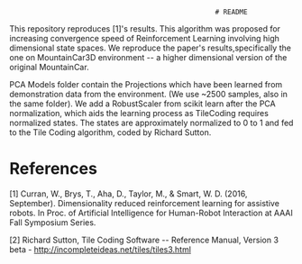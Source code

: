                                                        # README

This repository reproduces [1]'s results. This algorithm was proposed for increasing convergence speed of Reinforcement Learning involving high dimensional state spaces. We reproduce the paper's results,specifically the one on MountainCar3D environment -- a higher dimensional version of the original MountainCar. 

PCA Models folder contain the Projections which have been learned from demonstration data from the environment. (We use ~2500 samples, also in the same folder). We add a RobustScaler from scikit learn after the PCA normalization, which aids the learning process as TileCoding requires normalized states. The states are approximately normalized to 0 to 1 and fed to the Tile Coding algorithm, coded by Richard Sutton.


# References

[1] Curran, W., Brys, T., Aha, D., Taylor, M., & Smart, W. D. (2016, September). Dimensionality reduced reinforcement learning for assistive robots. In Proc. of Artificial Intelligence for Human-Robot Interaction at AAAI Fall Symposium Series.

[2] Richard Sutton, Tile Coding Software -- Reference Manual, Version 3 beta - http://incompleteideas.net/tiles/tiles3.html
